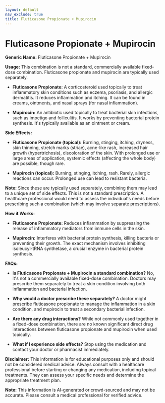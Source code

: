 ```yaml
---
layout: default
nav_exclude: true
title: Fluticasone Propionate + Mupirocin
---
```


# Fluticasone Propionate + Mupirocin

**Generic Name:** Fluticasone Propionate + Mupirocin

**Usage:**  This combination is not a standard, commercially available fixed-dose combination.  Fluticasone propionate and mupirocin are typically used separately.

* **Fluticasone Propionate:**  A corticosteroid used topically to treat inflammatory skin conditions such as eczema, psoriasis, and allergic dermatitis.  It reduces inflammation and itching.  It can be found in creams, ointments, and nasal sprays (for nasal inflammation).

* **Mupirocin:** An antibiotic used topically to treat bacterial skin infections, such as impetigo and folliculitis. It works by preventing bacterial protein synthesis.  It's typically available as an ointment or cream.


**Side Effects:**

* **Fluticasone Propionate (topical):**  Burning, stinging, itching, dryness, skin thinning,  stretch marks (striae), acne-like rash,  increased hair growth (hypertrichosis), discoloration of the skin.  With prolonged use or large areas of application, systemic effects (affecting the whole body) are possible, though rare.

* **Mupirocin (topical):** Burning, stinging, itching, rash.  Rarely, allergic reactions can occur.  Prolonged use can lead to resistant bacteria.

**Note:**  Since these are typically used separately, combining them may lead to a unique set of side effects. This is not a standard prescription.  A healthcare professional would need to assess the individual's needs before prescribing such a combination (which may involve separate prescriptions).


**How it Works:**

* **Fluticasone Propionate:** Reduces inflammation by suppressing the release of inflammatory mediators from immune cells in the skin.

* **Mupirocin:** Interferes with bacterial protein synthesis, killing bacteria or preventing their growth.  The exact mechanism involves inhibiting isoleucyl-tRNA synthetase, a crucial enzyme in bacterial protein synthesis.


**FAQs:**

* **Is Fluticasone Propionate + Mupirocin a standard combination?** No, it's not a commercially available fixed-dose combination.  Doctors may prescribe them separately to treat a skin condition involving both inflammation and bacterial infection.

* **Why would a doctor prescribe these separately?** A doctor might prescribe fluticasone propionate to manage the inflammation in a skin condition, and mupirocin to treat a secondary bacterial infection.

* **Are there any drug interactions?**  While not commonly used together in a fixed-dose combination, there are no known significant direct drug interactions between fluticasone propionate and mupirocin when used topically.

* **What if I experience side effects?**  Stop using the medication and contact your doctor or pharmacist immediately.

**Disclaimer:** This information is for educational purposes only and should not be considered medical advice.  Always consult with a healthcare professional before starting or changing any medication, including topical treatments.  They can assess your specific needs and determine the appropriate treatment plan.


**Note:** This information is AI-generated or crowd-sourced and may not be accurate. Please consult a medical professional for verified advice.